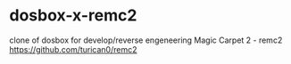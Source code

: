 # dosbox-x-remc2
clone of dosbox for develop/reverse engeneering Magic Carpet 2 - remc2 https://github.com/turican0/remc2
